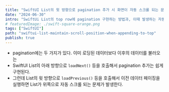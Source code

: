 ```yaml
---
title: "SwiftUI List의 윗 방향으로 pagination 추가 시 화면이 자동 스크롤 되는 문제"
date: "2024-06-30"
intro: "SwiftUi List의 top row에 pagination 구현하는 방법과, 이때 발생하는 자동 스크롤 문제를 해결하는 방법"
# featuredImage: ./swift-square-orange.png
tags: ["SwiftUI"]
path: "swiftui-list-maintain-scroll-position-when-appending-to-top"
publish: true
---
```


- pagination에는 두 가지가 있다. 이미 로딩된 데이터보다 이후의 데이터를 불러오는 
- SwiftUI List의 아래 방향으로 `loadNext()` 등을 호출해서 pagination 추가는 쉽게 구현된다.
- 그런데 List의 윗 방향으로 `loadPrevious()` 등을 호출해서 이전 데이터 페이징을 실행하면 List가 위쪽으로 자동 스크롤 되는 문제가 발생한다. 

## 